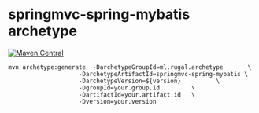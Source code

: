 springmvc-spring-mybatis archetype    
==========================
[![Maven Central](https://maven-badges.herokuapp.com/maven-central/ml.rugal.archetype/springmvc-spring-mybatis/badge.svg?style=plastic)](https://maven-badges.herokuapp.com/maven-central/ml.rugal.archetype/springmvc-spring-hibernate)



    mvn archetype:generate  -DarchetypeGroupId=ml.rugal.archetype       \
                        -DarchetypeArtifactId=springmvc-spring-mybatis \
                        -DarchetypeVersion=${version}          \
                        -DgroupId=your.group.id         \
                        -DartifactId=your.artifact.id   \
                        -Dversion=your.version
